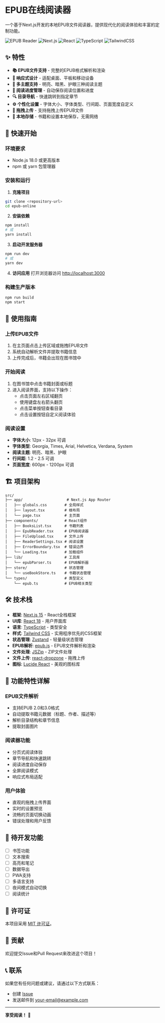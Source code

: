 # EPUB在线阅读器

一个基于Next.js开发的本地EPUB文件阅读器，提供现代化的阅读体验和丰富的定制功能。

![EPUB Reader](https://img.shields.io/badge/EPUB-Reader-blue.svg)
![Next.js](https://img.shields.io/badge/Next.js-15.5.4-black.svg)
![React](https://img.shields.io/badge/React-18-61dafb.svg)
![TypeScript](https://img.shields.io/badge/TypeScript-5-blue.svg)
![TailwindCSS](https://img.shields.io/badge/TailwindCSS-3-38bdf8.svg)

## ✨ 特性

- **📚 EPUB文件支持** - 完整的EPUB格式解析和渲染
- **📱 响应式设计** - 适配桌面、平板和移动设备
- **🎨 多主题支持** - 明亮、暗黑、护眼三种阅读主题
- **📖 阅读进度管理** - 自动保存阅读位置和进度
- **🔍 目录导航** - 快速跳转到指定章节
- **⚙️ 个性化设置** - 字体大小、字体类型、行间距、页面宽度自定义
- **🔄 拖拽上传** - 支持拖拽上传EPUB文件
- **💾 本地存储** - 书籍和设置本地保存，无需网络

## 🚀 快速开始

### 环境要求

- Node.js 18.0 或更高版本
- npm 或 yarn 包管理器

### 安装和运行

1. **克隆项目**
```bash
git clone <repository-url>
cd epub-online
```

2. **安装依赖**
```bash
npm install
# 或
yarn install
```

3. **启动开发服务器**
```bash
npm run dev
# 或
yarn dev
```

4. **访问应用**
打开浏览器访问 [http://localhost:3000](http://localhost:3000)

### 构建生产版本

```bash
npm run build
npm start
```

## 📖 使用指南

### 上传EPUB文件
1. 在主页面点击上传区域或拖拽EPUB文件
2. 系统自动解析文件并提取书籍信息
3. 上传完成后，书籍会出现在图书馆中

### 开始阅读
1. 在图书馆中点击书籍封面或标题
2. 进入阅读界面，支持以下操作：
   - 点击页面左右区域翻页
   - 使用键盘左右箭头翻页
   - 点击菜单按钮查看目录
   - 点击设置按钮自定义阅读体验

### 阅读设置
- **字体大小**: 12px - 32px 可调
- **字体类型**: Georgia, Times, Arial, Helvetica, Verdana, System
- **阅读主题**: 明亮、暗黑、护眼
- **行间距**: 1.2 - 2.5 可调
- **页面宽度**: 600px - 1200px 可调

## 🏗️ 项目架构

```
src/
├── app/                    # Next.js App Router
│   ├── globals.css        # 全局样式
│   ├── layout.tsx         # 根布局
│   └── page.tsx           # 主页面
├── components/            # React组件
│   ├── BooksList.tsx      # 书籍列表
│   ├── EpubReader.tsx     # EPUB阅读器
│   ├── FileUpload.tsx     # 文件上传
│   ├── ReaderSettings.tsx # 阅读设置
│   ├── ErrorBoundary.tsx  # 错误边界
│   └── Loading.tsx        # 加载组件
├── lib/                   # 工具库
│   └── epubParser.ts      # EPUB解析器
├── store/                 # 状态管理
│   └── useBookStore.ts    # 书籍状态管理
└── types/                 # 类型定义
    └── epub.ts            # EPUB相关类型
```

## 🛠️ 技术栈

- **框架**: [Next.js 15](https://nextjs.org/) - React全栈框架
- **UI库**: [React 18](https://reactjs.org/) - 用户界面库
- **语言**: [TypeScript](https://www.typescriptlang.org/) - 类型安全
- **样式**: [Tailwind CSS](https://tailwindcss.com/) - 实用程序优先的CSS框架
- **状态管理**: [Zustand](https://github.com/pmndrs/zustand) - 轻量级状态管理
- **EPUB解析**: [epub.js](https://github.com/futurepress/epub.js) - EPUB文件解析和渲染
- **文件处理**: [JSZip](https://stuk.github.io/jszip/) - ZIP文件处理
- **文件上传**: [react-dropzone](https://github.com/react-dropzone/react-dropzone) - 拖拽上传
- **图标**: [Lucide React](https://lucide.dev/) - 美观的图标库

## 📱 功能特性详解

### EPUB文件解析
- 支持EPUB 2.0和3.0格式
- 自动提取书籍元数据（标题、作者、描述等）
- 解析目录结构和章节信息
- 提取封面图片

### 阅读器功能
- 分页式阅读体验
- 章节导航和快速跳转
- 阅读进度自动保存
- 全屏阅读模式
- 响应式布局适配

### 用户体验
- 直观的拖拽上传界面
- 实时的设置预览
- 流畅的页面切换动画
- 错误处理和用户反馈

## 🔄 待开发功能

- [ ] 书签功能
- [ ] 文本搜索
- [ ] 高亮和笔记
- [ ] 数据导出
- [ ] PWA支持
- [ ] 多语言支持
- [ ] 夜间模式自动切换
- [ ] 阅读统计

## 📄 许可证

本项目采用 [MIT 许可证](LICENSE)。

## 🤝 贡献

欢迎提交Issue和Pull Request来改进这个项目！

## 📞 联系

如果您有任何问题或建议，请通过以下方式联系：

- 创建 [Issue](https://github.com/your-username/epub-online/issues)
- 发送邮件到 your-email@example.com

---

**享受阅读！** 📖